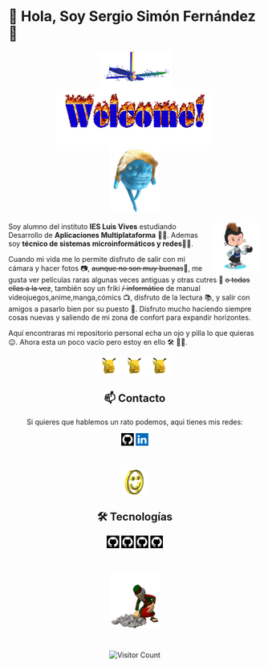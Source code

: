# 👋 Hola, Soy Sergio Simón Fernández 📢

<div align="center"><img src="img/fan-1.gif" alt="" align="center"></div>

<div align="center"><img src="img/welcome-fire.gif" alt="" align="center"></div>

<div align="center"><img src="img/28262826282628262826282628262826282628262826.gif" width="20%" aling="center"></div>

<p></p>

<img src="img/octogato1.png" width="20%" align="right">

Soy alumno del instituto **IES Luis Vives** estudiando Desarrollo de **Aplicaciones Multiplataforma** 👨‍🎓. Ademas soy **técnico de sistemas microinformáticos y redes**👨‍💻.

Cuando mi vida me lo permite disfruto de salir con mi cámara y hacer fotos 📷, ~~aunque no son muy buenas~~🤡, me gusta ver películas raras algunas veces antiguas y otras cutres 🎥 ~~o todas ellas a la vez~~, también soy un friki ~~/ informático~~ de manual videojuegos,anime,manga,cómics 📺, disfruto de la lectura 📚, y salir con amigos a pasarlo bien por su puesto 🍻. Disfruto mucho haciendo siempre cosas nuevas y saliendo de mi zona de confort para expandir horizontes.

Aquí encontraras mi repositorio personal echa un ojo y pilla lo que quieras 😉. Ahora esta un poco vacío pero estoy en ello 🛠 👨‍🔧.

<div align="center"><img src="img/pika.gif" width="10%" aling="center"><img src="img/pika.gif" width="10%" aling="center"><img src="img/pika.gif" width="10%" aling="center"></div>

<h2 align="center"> 📫 Contacto </h2>

<p align="center"> Si quieres que hablemos un rato podemos, aqui tienes mis redes: </p>

<div align="center"><a href="https://github.com/sergiosimonf"><img src="img/git.jpeg" width="5%" aling="center"></a>
<a href="https://www.linkedin.com/in/sergio-sim%C3%B3n-fern%C3%A1ndez-880605251/"><img src="img/in.png" width="5%" aling="center"></a></div>

<p>&nbsp</p>

<div align="center"><img src="img/smile.gif" width="10%" align="center"></div>

<h2 align="center"> 🛠 Tecnologías </h2>

<div align="center">
<a href="https://github.com/sergiosimonf"><img src="img/git.jpeg" width="5%" aling="center"></a>
<a href="https://github.com/sergiosimonf"><img src="img/git.jpeg" width="5%" aling="center"></a>
<a href="https://github.com/sergiosimonf"><img src="img/git.jpeg" width="5%" aling="center"></a>
<a href="https://github.com/sergiosimonf"><img src="img/git.jpeg" width="5%" aling="center"></a>
</div>

<p>&nbsp</p>

<div align="center"><img src="img/781781781781781781781781781781.gif" width="20%" align="center"></div>

<p>&nbsp</p>

<div align="center">

![Visitor Count](https://profile-counter.glitch.me/sergiosimonf/count.svg)</div>
